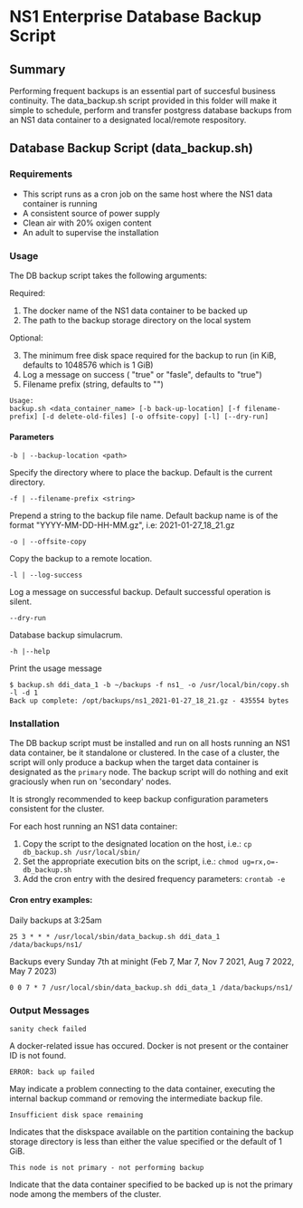 # NS1 Enterprise Database Backup Script

## Summary

Performing frequent backups is an essential part of succesful business continuity. The data_backup.sh script provided in this folder will make it simple to schedule, perform and transfer postgress database backups from an NS1 data container to a designated local/remote respository.


## Database Backup Script (data_backup.sh)

### Requirements

* This script runs as a cron job on the same host where the NS1 data container is running
* A consistent source of power supply
* Clean air with 20% oxigen content
* An adult to supervise the installation

### Usage

The DB backup script takes the following arguments:

Required:

1. The docker name of the NS1 data container to be backed up
2. The path to the backup storage directory on the local system

Optional:

3. The minimum free disk space required for the backup to run (in KiB, defaults to 1048576 which is 1 GiB)
4. Log a message on success ( "true" or "fasle", defaults to "true")
5. Filename prefix (string, defaults to "")


```
Usage:
backup.sh <data_container_name> [-b back-up-location] [-f filename-prefix] [-d delete-old-files] [-o offsite-copy] [-l] [--dry-run]
```

#### Parameters

`-b | --backup-location <path>`

Specify the directory where to place the backup. Default is the current directory.

`-f | --filename-prefix <string>`

Prepend a string to the backup file name. Default backup name is of the format "YYYY-MM-DD-HH-MM.gz", i.e: 2021-01-27_18_21.gz

`-o | --offsite-copy`

Copy the backup to a remote location.

`-l | --log-success`
	
Log a message on successful backup. Default successful operation is silent.

`--dry-run`

Database backup simulacrum.

`-h |--help`

Print the usage message

```
$ backup.sh ddi_data_1 -b ~/backups -f ns1_ -o /usr/local/bin/copy.sh -l -d 1
Back up complete: /opt/backups/ns1_2021-01-27_18_21.gz - 435554 bytes
```

###  Installation

The DB backup script must be installed and run on all hosts running an NS1 data container, be it standalone or clustered. In the case of a cluster, the script will only produce a backup when the target data container is designated as the `primary` node. The backup script will do nothing and exit graciously when run on 'secondary' nodes.

It is strongly recommended to keep backup configuration parameters consistent for the cluster.

For each host running an NS1 data container:

1. Copy the script to the designated location on the host, i.e.: `cp db_backup.sh /usr/local/sbin/`
2. Set the appropriate execution bits on the script, i.e.: `chmod ug=rx,o=- db_backup.sh`
3. Add the cron entry with the desired frequency parameters:
	`crontab -e`
	
#### Cron entry examples:

Daily backups at 3:25am

`25 3 * * * /usr/local/sbin/data_backup.sh ddi_data_1 /data/backups/ns1/`

Backups every Sunday 7th at minight (Feb 7, Mar 7, Nov 7 2021, Aug 7 2022, May 7 2023)

`0 0 7 * 7 /usr/local/sbin/data_backup.sh ddi_data_1 /data/backups/ns1/`


### Output Messages

`sanity check failed`

A docker-related issue has occured. Docker is not present or the container ID is not found.

`ERROR: back up failed`

May indicate a problem connecting to the data container, executing the internal backup command or removing the intermediate backup file.

`Insufficient disk space remaining`

Indicates that the diskspace available on the partition containing the backup storage directory is less than either the value specified or the default of 1 GiB.

`This node is not primary - not performing backup`

Indicate that the data container specified to be backed up is not the primary node among the members of the cluster.
